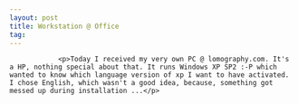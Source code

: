 ```yaml
---
layout: post
title: Workstation @ Office
tag: 
---
```



                <p>Today I received my very own PC @ lomography.com. It's a HP, nothing special about that. It runs Windows XP SP2 :-P which wanted to know which language version of xp I want to have activated. I chose English, which wasn't a good idea, because, something got messed up during installation ...</p>
            
